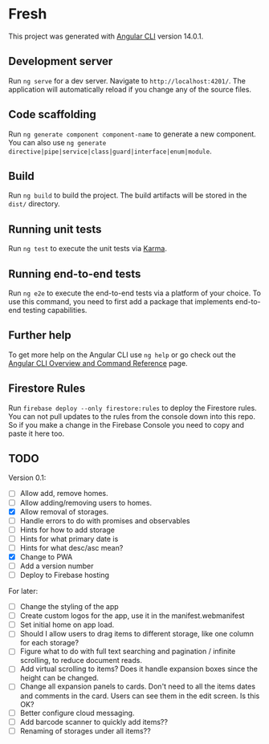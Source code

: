 # Fresh

This project was generated with [Angular CLI](https://github.com/angular/angular-cli) version 14.0.1.

## Development server

Run `ng serve` for a dev server. Navigate to `http://localhost:4201/`. The application will automatically reload if you change any of the source files.

## Code scaffolding

Run `ng generate component component-name` to generate a new component. You can also use `ng generate directive|pipe|service|class|guard|interface|enum|module`.

## Build

Run `ng build` to build the project. The build artifacts will be stored in the `dist/` directory.

## Running unit tests

Run `ng test` to execute the unit tests via [Karma](https://karma-runner.github.io).

## Running end-to-end tests

Run `ng e2e` to execute the end-to-end tests via a platform of your choice. To use this command, you need to first add a package that implements end-to-end testing capabilities.

## Further help

To get more help on the Angular CLI use `ng help` or go check out the [Angular CLI Overview and Command Reference](https://angular.io/cli) page.

## Firestore Rules

Run `firebase deploy --only firestore:rules` to deploy the Firestore rules. You can not pull updates to the rules from the console down into this repo. So if you make a change in the Firebase Console you need to copy and paste it here too.

## TODO

Version 0.1:

- [ ] Allow add, remove homes.
- [ ] Allow adding/removing users to homes.
- [x] Allow removal of storages.
- [ ] Handle errors to do with promises and observables
- [ ] Hints for how to add storage
- [ ] Hints for what primary date is
- [ ] Hints for what desc/asc mean?
- [x] Change to PWA
- [ ] Add a version number
- [ ] Deploy to Firebase hosting

For later:

- [ ] Change the styling of the app
- [ ] Create custom logos for the app, use it in the manifest.webmanifest
- [ ] Set initial home on app load.
- [ ] Should I allow users to drag items to different storage, like one column for each storage?
- [ ] Figure what to do with full text searching and pagination / infinite scrolling, to reduce document reads.
- [ ] Add virtual scrolling to items? Does it handle expansion boxes since the height can be changed.
- [ ] Change all expansion panels to cards. Don't need to all the items dates and comments in the card. Users can see them in the edit screen. Is this OK?
- [ ] Better configure cloud messaging.
- [ ] Add barcode scanner to quickly add items??
- [ ] Renaming of storages under all items??
